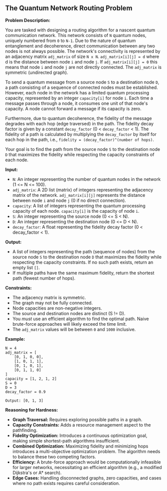 ## The Quantum Network Routing Problem

**Problem Description:**

You are tasked with designing a routing algorithm for a nascent quantum communication network. This network consists of `N` quantum nodes, uniquely numbered from `0` to `N-1`.  Due to the nature of quantum entanglement and decoherence, direct communication between any two nodes is not always possible. The network's connectivity is represented by an adjacency matrix `adj_matrix` of size `N x N`.  `adj_matrix[i][j] = d` where d is the distance between node `i` and node `j`. If `adj_matrix[i][j] = 0` this means that node `i` and node `j` are not directly connected. The `adj_matrix` is symmetric (undirected graph).

To send a quantum message from a source node `S` to a destination node `D`, a path consisting of a sequence of connected nodes must be established. However, each node in the network has a limited quantum processing capacity, represented by an integer `capacity[i]` for node `i`.  Each time a message passes through a node, it consumes one unit of that node's capacity. A node cannot forward a message if its capacity is zero.

Furthermore, due to quantum decoherence, the fidelity of the message degrades with each hop (edge traversed) in the path. The fidelity decay factor is given by a constant `decay_factor` (0 < `decay_factor` < 1). The fidelity of a path is calculated by multiplying the `decay_factor` by itself for each hop in the path, i.e., `fidelity = (decay_factor)^(number of hops)`.

Your goal is to find the path from the source node `S` to the destination node `D` that maximizes the fidelity while respecting the capacity constraints of each node.

**Input:**

*   `N`: An integer representing the number of quantum nodes in the network (1 <= N <= 100).
*   `adj_matrix`: A 2D list (matrix) of integers representing the adjacency matrix of the network. `adj_matrix[i][j]` represents the distance between node `i` and node `j` (0 if no direct connection).
*   `capacity`: A list of integers representing the quantum processing capacity of each node. `capacity[i]` is the capacity of node `i`.
*   `S`: An integer representing the source node (0 <= S < N).
*   `D`: An integer representing the destination node (0 <= D < N).
*   `decay_factor`: A float representing the fidelity decay factor (0 < decay_factor < 1).

**Output:**

*   A list of integers representing the path (sequence of nodes) from the source node `S` to the destination node `D` that maximizes the fidelity while respecting the capacity constraints. If no such path exists, return an empty list `[]`.
*   If multiple paths have the same maximum fidelity, return the shortest path (fewest number of hops).

**Constraints:**

*   The adjacency matrix is symmetric.
*   The graph may not be fully connected.
*   Node capacities are non-negative integers.
*   The source and destination nodes are distinct (S != D).
*   You *must* use an efficient algorithm to find the optimal path.  Naive brute-force approaches will likely exceed the time limit.
*   The `adj_matrix` values will be between `0` and `1000` inclusive.

**Example:**

```
N = 4
adj_matrix = [
    [0, 1, 0, 0],
    [1, 0, 1, 1],
    [0, 1, 0, 1],
    [0, 1, 1, 0]
]
capacity = [1, 2, 1, 2]
S = 0
D = 3
decay_factor = 0.9

Output: [0, 1, 3]
```
**Reasoning for Hardness:**

*   **Graph Traversal:** Requires exploring possible paths in a graph.
*   **Capacity Constraints:**  Adds a resource management aspect to the pathfinding.
*   **Fidelity Optimization:** Introduces a continuous optimization goal, making simple shortest-path algorithms insufficient.
*   **Combined Optimization:** Maximizing fidelity and minimizing hops introduces a multi-objective optimization problem.  The algorithm needs to balance these two competing factors.
*   **Efficiency:**  A brute-force approach would be computationally infeasible for larger networks, necessitating an efficient algorithm (e.g., a modified Dijkstra's or A\* search).
*   **Edge Cases:**  Handling disconnected graphs, zero capacities, and cases where no path exists requires careful consideration.
